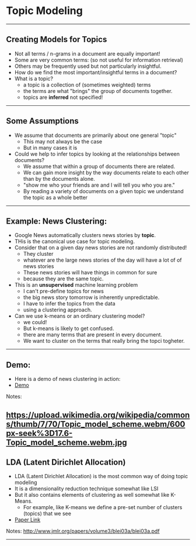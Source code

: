 # Topic Modeling


---

## Creating Models for Topics
 * Not all terms / n-grams in a document are equally important!
 * Some are very common terms: (so not useful for information retrieval)
 * Others may be frequently used but not particularly insightful.
 * How do we find the most important/insightful terms in a document?
 * What is a topic?
    - a topic is a collection of (sometimes weighted) terms
    - the terms are what "brings" the group of documents together.
    - topics are **inferred** not specified!

--- 

## Some Assumptions
 * We assume that documents are primarily about one general "topic"
   - This may not always be the case
   - But in many cases it is
 * Could we help to infer topics by looking at the relationships between documents?
   - We assume that within a group of documents there are related.
   - We can gain more insight by the way documents relate to each other than by the documents alone. 
   - "show me who your friends are and I will tell you who you are."
   - By reading a variety of documents on a given topic we understand the topic as a whole better
   
---
  


## Example: News Clustering:
  * Google News automatically clusters news stories by **topic**.
  * THis is the canonical use case for topic modeling.
  * Consider that on a given day news stories are not randomly distributed!
    - They cluster
    - whatever are the large news stories of the day will have a lot of of news stories
    - These news stories will have things in common for sure
    - because they are the same topic.
  * This is an **unsupervised** machine learning problem
    - I can't pre-define topics for news
    - the big news story tomorrow is inherently unpredictable.
    - I have to infer the topics from the data
    - using a clustering approach.
  * Can we use k-means or an ordinary clustering model?
    - we could!
    - But k-means is likely to get confused.
    - there are many terms that are present in every document. 
    - We want to cluster on the terms that really bring the topci togheter.

---

## Demo:

  * Here is a demo of news clustering in action:
  * [Demo](https://upload.wikimedia.org/wikipedia/commons/thumb/7/70/Topic_model_scheme.webm/600px-seek%3D17.6-Topic_model_scheme.webm.jpg)
 
Notes: 

https://upload.wikimedia.org/wikipedia/commons/thumb/7/70/Topic_model_scheme.webm/600px-seek%3D17.6-Topic_model_scheme.webm.jpg
---


## LDA (Latent Dirichlet Allocation)
  * LDA (Latent Dirichlet Allocation) is the most common way of doing topic modeling
  * It is a dimensionality reduction technique somewhat like LSI
  * But it also contains elements of clustering as well somewhat like K-Means.
    - For example, like K-means we define a pre-set number of clusters (topics) that we see
  * [Paper Link](http://www.jmlr.org/papers/volume3/blei03a/blei03a.pdf)


Notes:
http://www.jmlr.org/papers/volume3/blei03a/blei03a.pdf

---
